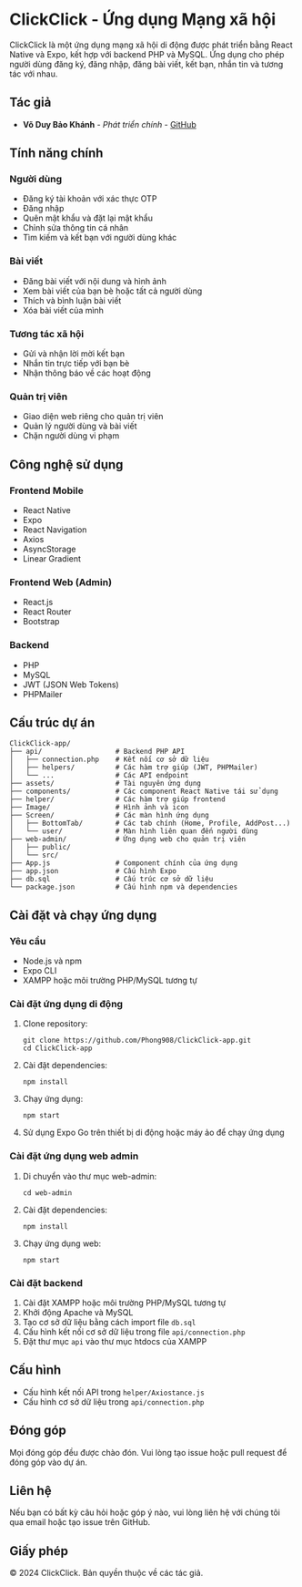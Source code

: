 # ClickClick - Ứng dụng Mạng xã hội

ClickClick là một ứng dụng mạng xã hội di động được phát triển bằng React Native và Expo, kết hợp với backend PHP và MySQL. Ứng dụng cho phép người dùng đăng ký, đăng nhập, đăng bài viết, kết bạn, nhắn tin và tương tác với nhau.

## Tác giả

- **Võ Duy Bảo Khánh** - _Phát triển chính_ - [GitHub](https://github.com/voduybaokhanh)

## Tính năng chính

### Người dùng

- Đăng ký tài khoản với xác thực OTP
- Đăng nhập
- Quên mật khẩu và đặt lại mật khẩu
- Chỉnh sửa thông tin cá nhân
- Tìm kiếm và kết bạn với người dùng khác

### Bài viết

- Đăng bài viết với nội dung và hình ảnh
- Xem bài viết của bạn bè hoặc tất cả người dùng
- Thích và bình luận bài viết
- Xóa bài viết của mình

### Tương tác xã hội

- Gửi và nhận lời mời kết bạn
- Nhắn tin trực tiếp với bạn bè
- Nhận thông báo về các hoạt động

### Quản trị viên

- Giao diện web riêng cho quản trị viên
- Quản lý người dùng và bài viết
- Chặn người dùng vi phạm

## Công nghệ sử dụng

### Frontend Mobile

- React Native
- Expo
- React Navigation
- Axios
- AsyncStorage
- Linear Gradient

### Frontend Web (Admin)

- React.js
- React Router
- Bootstrap

### Backend

- PHP
- MySQL
- JWT (JSON Web Tokens)
- PHPMailer

## Cấu trúc dự án

```
ClickClick-app/
├── api/                  # Backend PHP API
│   ├── connection.php    # Kết nối cơ sở dữ liệu
│   ├── helpers/          # Các hàm trợ giúp (JWT, PHPMailer)
│   └── ...               # Các API endpoint
├── assets/               # Tài nguyên ứng dụng
├── components/           # Các component React Native tái sử dụng
├── helper/               # Các hàm trợ giúp frontend
├── Image/                # Hình ảnh và icon
├── Screen/               # Các màn hình ứng dụng
│   ├── BottomTab/        # Các tab chính (Home, Profile, AddPost...)
│   └── user/             # Màn hình liên quan đến người dùng
├── web-admin/            # Ứng dụng web cho quản trị viên
│   ├── public/
│   └── src/
├── App.js                # Component chính của ứng dụng
├── app.json              # Cấu hình Expo
├── db.sql                # Cấu trúc cơ sở dữ liệu
└── package.json          # Cấu hình npm và dependencies
```

## Cài đặt và chạy ứng dụng

### Yêu cầu

- Node.js và npm
- Expo CLI
- XAMPP hoặc môi trường PHP/MySQL tương tự

### Cài đặt ứng dụng di động

1. Clone repository:

   ```
   git clone https://github.com/Phong908/ClickClick-app.git
   cd ClickClick-app
   ```

2. Cài đặt dependencies:

   ```
   npm install
   ```

3. Chạy ứng dụng:

   ```
   npm start
   ```

4. Sử dụng Expo Go trên thiết bị di động hoặc máy ảo để chạy ứng dụng

### Cài đặt ứng dụng web admin

1. Di chuyển vào thư mục web-admin:

   ```
   cd web-admin
   ```

2. Cài đặt dependencies:

   ```
   npm install
   ```

3. Chạy ứng dụng web:
   ```
   npm start
   ```

### Cài đặt backend

1. Cài đặt XAMPP hoặc môi trường PHP/MySQL tương tự
2. Khởi động Apache và MySQL
3. Tạo cơ sở dữ liệu bằng cách import file `db.sql`
4. Cấu hình kết nối cơ sở dữ liệu trong file `api/connection.php`
5. Đặt thư mục `api` vào thư mục htdocs của XAMPP

## Cấu hình

- Cấu hình kết nối API trong `helper/Axiostance.js`
- Cấu hình cơ sở dữ liệu trong `api/connection.php`

## Đóng góp

Mọi đóng góp đều được chào đón. Vui lòng tạo issue hoặc pull request để đóng góp vào dự án.

## Liên hệ

Nếu bạn có bất kỳ câu hỏi hoặc góp ý nào, vui lòng liên hệ với chúng tôi qua email hoặc tạo issue trên GitHub.

## Giấy phép

© 2024 ClickClick. Bản quyền thuộc về các tác giả.
